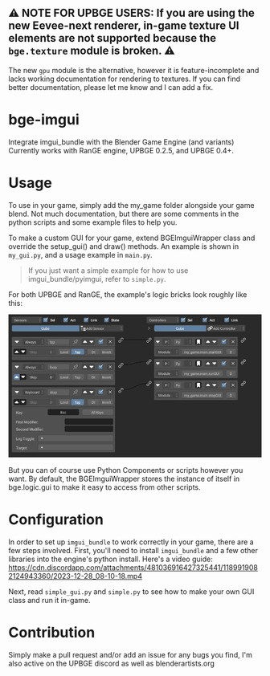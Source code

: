 ## ⚠ NOTE FOR UPBGE USERS: If you are using the new Eevee-next renderer, in-game texture UI elements are not supported because the `bge.texture` module is broken. ⚠
The new `gpu` module is the alternative, however it is feature-incomplete and lacks working documentation for rendering to textures. If you can find better documentation, please let me
know and I can add a fix.

# bge-imgui
Integrate imgui_bundle with the Blender Game Engine (and variants)
Currently works with RanGE engine, UPBGE 0.2.5, and UPBGE 0.4+.

# Usage
To use in your game, simply add the my_game folder alongside your game blend. 
Not much documentation, but there are some comments in the python scripts
and some example files to help you.

To make a custom GUI for your game, extend BGEImguiWrapper class and 
override the setup_gui() and draw() methods. 
An example is shown in `my_gui.py`, and a usage example in `main.py`.

> If you just want a simple example for how to use imgui_bundle/pyimgui, refer to `simple.py`.

For both UPBGE and RanGE, the example's logic bricks look roughly like this:

![example bricks](doc/ExampleBricksBetter.png)

But you can of course use Python Components or scripts however you want. 
By default, the BGEImguiWrapper stores the instance of itself in bge.logic.gui to make it easy to access from other scripts.

# Configuration
In order to set up `imgui_bundle` to work correctly in your game, there are a few steps involved.
First, you'll need to install `imgui_bundle` and a few other libraries into the engine's python install.
Here's a video guide: https://cdn.discordapp.com/attachments/481036916427325441/1189919082124943360/2023-12-28_08-10-18.mp4

Next, read `simple_gui.py` and `simple.py` to see how to make your own GUI class and run it in-game.

# Contribution
Simply make a pull request and/or add an issue for any bugs you find, I'm also active on the UPBGE discord as well as blenderartists.org
